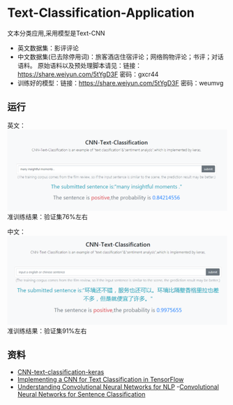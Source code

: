 # Text-Classification-Application
文本分类应用,采用模型是Text-CNN
- 英文数据集：影评评论
- 中文数据集(已去除停用词)：旅客酒店住宿评论；网络购物评论；书评；对话语料。
原始语料以及预处理脚本请见：链接：https://share.weiyun.com/5tYgD3F 密码：gxcr44
- 训练好的模型：链接：https://share.weiyun.com/5tYgD3F 密码：weumvg
## 运行
英文：
![](https://github.com/yanqiangmiffy/Text-Classification-Application/blob/master/assets/result_en.png)
准训练结果：验证集76%左右

中文：
![](https://github.com/yanqiangmiffy/Text-Classification-Application/blob/master/assets/result_ch.png)
准训练结果：验证集91%左右
## 资料
- [CNN-text-classification-keras](https://github.com/bhaveshoswal/CNN-text-classification-keras)
- [Implementing a CNN for Text Classification in TensorFlow](http://www.wildml.com/2015/12/implementing-a-cnn-for-text-classification-in-tensorflow/)
- [Understanding Convolutional Neural Networks for NLP](http://www.wildml.com/2015/11/understanding-convolutional-neural-networks-for-nlp/)
-[Convolutional Neural Networks for Sentence Classification](https://arxiv.org/abs/1408.5882)
